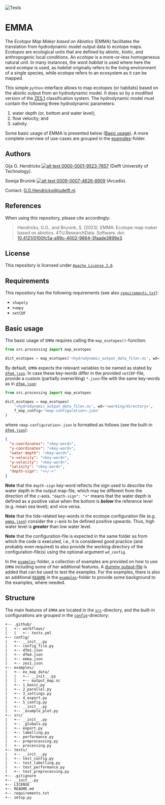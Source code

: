 ![Tests](https://github.com/ghendrickx/EMMA/actions/workflows/tests.yml/badge.svg)

# EMMA
The _Ecotope Map Maker based on Abiotics_ (EMMA) facilitates the translation from hydrodynamic model output data to 
ecotope maps. _Ecotopes_ are ecological units that are defined by abiotic, biotic, and anthropogenic local conditions.
An _ecotope_ is a more-or-less homogeneous natural unit. In many instances, the word _habitat_ is used where here the 
word _ecotope_ is used, as _habitat_ originally refers to the living environment of a single species, while _ecotope_ 
refers to an ecosystem as it can be mapped.

This simple `python`-interface allows to map ecotopes (or habitats) based on the abiotic output from an hydrodynamic 
model. It does so by a modified version of the [ZES.1](https://edepot.wur.nl/174540) classification system. The
hydrodynamic model must contain the following three hydrodynamic parameters:
 1. water depth (or, bottom and water level);
 1. flow velocity; and
 1. salinity.
 
Some basic usage of EMMA is presented below ([Basic usage](#basic-usage)). A more complete overview of use-cases are
grouped in the [examples](examples)-folder.

## Authors
Gijs G. Hendrickx 
[![alt text](https://camo.githubusercontent.com/e1ec0e2167b22db46b0a5d60525c3e4a4f879590a04c370fef77e6a7e00eb234/68747470733a2f2f696e666f2e6f726369642e6f72672f77702d636f6e74656e742f75706c6f6164732f323031392f31312f6f726369645f31367831362e706e67) 0000-0001-9523-7657](https://orcid.org/0000-0001-9523-7657)
(Delft University of Technology).

Soesja Brunink
[![alt text](https://camo.githubusercontent.com/e1ec0e2167b22db46b0a5d60525c3e4a4f879590a04c370fef77e6a7e00eb234/68747470733a2f2f696e666f2e6f726369642e6f72672f77702d636f6e74656e742f75706c6f6164732f323031392f31312f6f726369645f31367831362e706e67) 0009-0007-4626-8909](https://orcid.org/0009-0007-4626-8909) 
(Arcadis).

Contact: [G.G.Hendrickx@tudelft.nl](mailto:G.G.Hendrickx@tudelft.nl?subject=[GitHub]%20ANNESI: ).

## References
When using this repository, please cite accordingly:
>   Hendrickx, G.G., and 
    Brunink, S. 
    (2023). 
    EMMA: Ecotope-map maker based on abiotics.
    4TU.ResearchData.
    Software.
    doi: [10.4121/0100fc5a-a99c-4002-9864-3faade3899e3](https://doi.org/10.4121/0100fc5a-a99c-4002-9864-3faade3899e3).

## License
This repository is licensed under [`Apache License 2.0`](LICENSE).

## Requirements
This repository has the following requirements (see also [`requirements.txt`](requirements.txt)):
 -  `shapely`
 -  `numpy`
 -  `netCDF`

## Basic usage
The basic usage of `EMMA` requires calling the `map_ecotopes()`-function:
```python
from src.processing import map_ecotopes

dict_ecotopes = map_ecotopes('<hydrodynamic_output_data_file>.nc', wd='<working/directory>')
```
By default, `EMMA` expects the relevant variables to be named as stated by [`dfm4.json`](config/dfm4.json). In case
these key-words differ in the provided `netCDF`-file, provide a custom (partially overwriting) `*.json`-file with the
same key-words as in [`dfm4.json`](config/dfm4.json):
```python
from src.processing import map_ecotopes

dict_ecotopes = map_ecotopes(
    '<hydrodynamic_output_data_file>.nc', wd='<working/directory>',
    f_map_config='<map-configuration>.json'
)
```
where `<map-configuration>.json` is formatted as follows (see the built-in [`dfm4.json`](config/dfm4.json)):
```json
{
  "x-coordinates": "<key-word>",
  "y-coordinates": "<key-word>",
  "water-depth": "<key-word>",
  "x-velocity": "<key-word>",
  "y-velocity": "<key-word>",
  "salinity": "<key-word>",
  "depth-sign": "<+/->"
}
```
**Note** that the `depth-sign` key-word reflects the sign used to describe the water depth in the output map-file, which 
may be different from the direction of the `z`-axis. `"depth-sign": "+"` means that the water depth is defined as a 
positive value when the bottom is _**below**_ the reference level (e.g. mean sea level); and vice versa. 

**Note** that the tide-related key-words in the ecotope configuration file (e.g. [`emma.json`](config/emma.json)) 
consider the `z`-axis to be defined positive upwards. Thus, high water level is _**greater**_ than low water level.

**Note** that the configuration-file is expected in the same folder as from which the code is executed, i.e., it is
considered good practice (and probably even required) to also provide the working directory of the configuration-file(s)
using the optional argument `wd_config`.

In the [`examples`](examples)-folder, a collection of examples are provided on how to use `EMMA` including some of her 
additional features. A [dummy output-file](examples/ex_map_data) is added that can be used to test the examples. For the
examples, there is also an additional [`README`](examples/README.md) in the [`examples`](examples)-folder to provide
some background to the examples, where needed.

## Structure
The main features of `EMMA` are located in the [`src`](src)-directory, and the built-in configurations are grouped in 
the [`config`](config)-directory:
```
+-- .github/
|   +-- workflows/
|   |   +-- tests.yml
+-- config/
|   +-- __init__.py
|   +-- config_file.py
|   +-- dfm1.json
|   +-- dfm4.json
|   +-- emma.json
|   +-- zes1.json
+-- examples/
|   +-- ex_map_data/
|   |   +-- __init__.py
|   |   +-- output_map.nc
|   +-- 1_basic.py
|   +-- 2_parallel.py
|   +-- 3_settings.py
|   +-- 4_export.py
|   +-- 5_config.py
|   +-- __init__.py
|   +-- _example_plot.py
+-- src/
|   +-- __init__.py
|   +-- _globals.py
|   +-- export.py
|   +-- labelling.py
|   +-- performance.py
|   +-- preprocessing.py
|   +-- processing.py
+-- tests/
|   +-- __init__.py
|   +-- test_config.py
|   +-- test_labelling.py
|   +-- test_performance.py
|   +-- test_preprocessing.py
+-- .gitignore
+-- __init__.py
+-- LICENSE
+-- README.md
+-- requirements.txt
+-- setup.py
```
